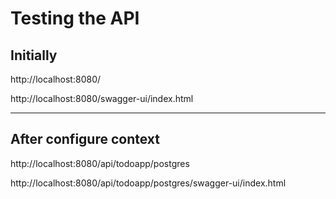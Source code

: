 # Testing the API

## Initially

http://localhost:8080/

http://localhost:8080/swagger-ui/index.html

---

## After configure context

http://localhost:8080/api/todoapp/postgres

http://localhost:8080/api/todoapp/postgres/swagger-ui/index.html
